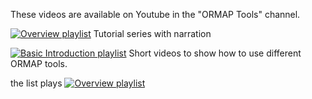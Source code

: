 These videos are available on Youtube in the "ORMAP Tools" channel.

[![Overview playlist](https://i.ytimg.com/vi/rTX02Jr4_qw/default.jpg)](https://youtube.com/playlist?list=PLOvsczC41I8ZbmCx709fCed38b8ZU4DUf)
Tutorial series with narration

[![Basic Introduction playlist](https://i.ytimg.com/vi/-og4oB9QDJw/default.jpg)](https://youtube.com/playlist?list=PLOvsczC41I8Ygz1G47wEqrtdLtMXfiXzm)
Short videos to show how to use different ORMAP tools.

the list plays
[![Overview playlist](https://img.youtube.com/vi/-og4oB9QDJw/1.jpg)](https://www.youtube.com/embed/videoseries?list=PLOvsczC41I8Ygz1G47wEqrtdLtMXfiXzm)

